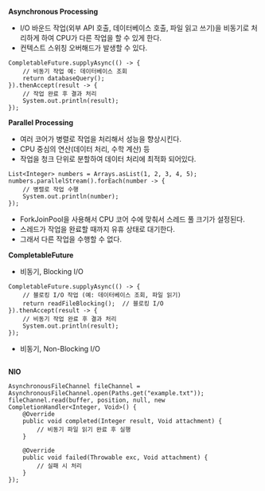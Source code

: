 **Asynchronous Processing**
- I/O 바운드 작업(외부 API 호출, 데이터베이스 호출, 파일 읽고 쓰기)을 비동기로 처리하게 하여 CPU가 다른 작업을 할 수 있게 한다.
- 컨텍스트 스위칭 오버해드가 발생할 수 있다.
```
CompletableFuture.supplyAsync(() -> {
    // 비동기 작업 예: 데이터베이스 조회
    return databaseQuery();
}).thenAccept(result -> {
    // 작업 완료 후 결과 처리
    System.out.println(result);
});
```

**Parallel Processing**
- 여러 코어가 병렬로 작업을 처리해서 성능을 향상시킨다.
- CPU 중심의 연산(데이터 처리, 수학 계산) 등
- 작업을 청크 단위로 분할하여 데이터 처리에 최적화 되어있다.
```
List<Integer> numbers = Arrays.asList(1, 2, 3, 4, 5);
numbers.parallelStream().forEach(number -> {
    // 병렬로 작업 수행
    System.out.println(number);
});
```

- ForkJoinPool을 사용해서 CPU 코어 수에 맞춰서 스레드 풀 크기가 설정된다.
- 스레드가 작업을 완료할 때까지 유휴 상태로 대기한다.
- 그래서 다른 작업을 수행할 수 없다.

**CompletableFuture**
- 비동기, Blocking I/O
```
CompletableFuture.supplyAsync(() -> {
    // 블로킹 I/O 작업 (예: 데이터베이스 조회, 파일 읽기)
    return readFileBlocking();  // 블로킹 I/O
}).thenAccept(result -> {
    // 비동기 작업 완료 후 결과 처리
    System.out.println(result);
});
```
- 비동기, Non-Blocking I/O
```

```

**NIO**
```
AsynchronousFileChannel fileChannel = AsynchronousFileChannel.open(Paths.get("example.txt"));
fileChannel.read(buffer, position, null, new CompletionHandler<Integer, Void>() {
    @Override
    public void completed(Integer result, Void attachment) {
        // 비동기 파일 읽기 완료 후 실행
    }

    @Override
    public void failed(Throwable exc, Void attachment) {
        // 실패 시 처리
    }
});
```